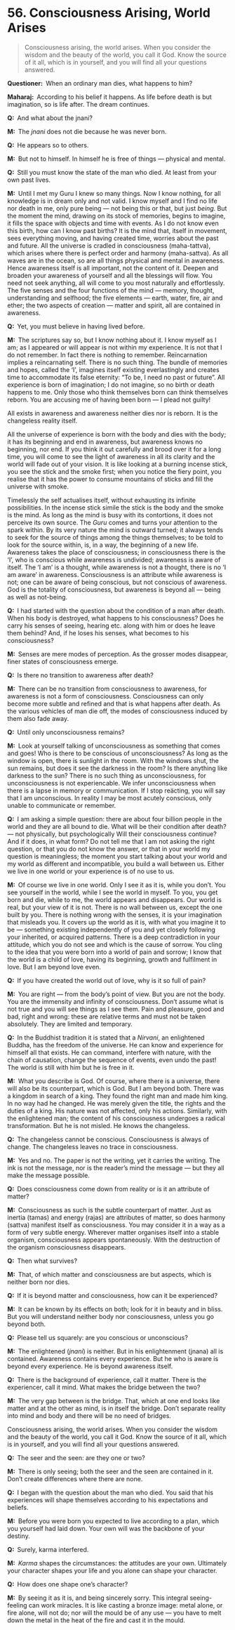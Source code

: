 # 56. Consciousness Arising, World Arises

>Consciousness arising, the world arises. When you consider the wisdom and the beauty of the world, you call it God. Know the source of it all, which is in yourself, and you will find all your questions answered.

**Questioner:**&ensp;When an ordinary man dies, what happens to him?

**Maharaj:**&ensp;According to his belief it happens. As life before death is but imagination, so is life after. The dream continues.

**Q:**&ensp;And what about the <span data-tippy-content="The knower, especially of the higher knowledge derived from meditation; “closely related to the knowledge of Brahman”. (*jna*, to know; *jnani*, the knower).">jnani</span>?

**M:**&ensp;The *jnani* does not die because he was never born.

**Q:**&ensp;He appears so to others.

**M:**&ensp;But not to himself. In himself he is free of things — physical and mental.

**Q:**&ensp;Still you must know the state of the man who died. At least from your own past lives.

**M:**&ensp;Until I met my <span data-tippy-content="Spiritual teacher, preceptor.">Guru</span> I knew so many things. Now I know nothing, for all knowledge is in dream only and not valid. I know myself and I find no life nor death in me, only pure being — not being this or that, but just *being*. But the moment the mind, drawing on its stock of memories, begins to imagine, it fills the space with objects and time with events. As I do not know even this birth, how can I know past births? It is the mind that, itself in movement, sees everything moving, and having created time, worries about the past and future. All the universe is cradled in consciousness (<span data-tippy-content="The great reality, supreme consciousness.">maha-tattva</span>), which arises where there is perfect order and harmony (<span data-tippy-content="The supreme harmony, harmonious existence.">maha-sattva</span>). As all waves are in the ocean, so are all things physical and mental in awareness. Hence awareness itself is all important, not the content of it. Deepen and broaden your awareness of yourself and all the blessings will flow. You need not seek anything, all will come to you most naturally and effortlessly. The five senses and the four functions of the mind — memory, thought, understanding and selfhood; the five elements — earth, water, fire, air and ether; the two aspects of creation — matter and spirit, all are contained in awareness.

**Q:**&ensp;Yet, you must believe in having lived before.

**M:**&ensp;The scriptures say so, but I know nothing about it. I know myself as I am; as I appeared or will appear is not within my experience. It is not that I do not remember. In fact there is nothing to remember. Reïncarnation implies a reïncarnating self. There is no such thing. The bundle of memories and hopes, called the ‘I’, imagines itself existing everlastingly and creates time to accommodate its false eternity: “To be, I need no past or future”. All experience is born of imagination; I do not imagine, so no birth or death happens to me. Only those who think themselves born can think themselves reborn. You are accusing me of having been born — I plead not guilty! 

All exists in awareness and awareness neither dies nor is reborn. It is the changeless reality itself. 

All the universe of experience is born with the body and dies with the body; it has its beginning and end in awareness, but awareness knows no beginning, nor end. If you think it out carefully and brood over it for a long time, you will come to see the light of awareness in all its clarity and the world will fade out of your vision. It is like looking at a burning incense stick, you see the stick and the smoke first; when you notice the fiery point, you realise that it has the power to consume mountains of sticks and fill the universe with smoke. 

Timelessly the self actualises itself, without exhausting its infinite possibilities. In the incense stick simile the stick is the body and the smoke is the mind. As long as the mind is busy with its contortions, it does not perceive its own source. The *Guru* comes and turns your attention to the spark within. By its very nature the mind is outward turned; it always tends to seek for the source of things among the things themselves; to be told to look for the source within, is, in a way, the beginning of a new life. Awareness takes the place of consciousness; in consciousness there is the ‘I’, who is conscious while awareness is undivided; awareness is aware of itself. The ‘I am’ is a thought, while awareness is not a thought, there is no ‘I am aware’ in awareness. Consciousness is an attribute while awareness is not; one can be aware of being conscious, but not conscious of awareness. God is the totality of consciousness, but awareness is beyond all — being as well as not-being.

**Q:**&ensp;I had started with the question about the condition of a man after death. When his body is destroyed, what happens to his consciousness? Does he carry his senses of seeing, hearing etc. along with him or does he leave them behind? And, if he loses his senses, what becomes to his consciousness?

**M:**&ensp;Senses are mere modes of perception. As the grosser modes disappear, finer states of consciousness emerge.

**Q:**&ensp;Is there no transition to awareness after death?

**M:**&ensp;There can be no transition from consciousness to awareness, for awareness is not a form of consciousness. Consciousness can only become more subtle and refined and that is what happens after death. As the various vehicles of man die off, the modes of consciousness induced by them also fade away.

**Q:**&ensp;Until only unconsciousness remains?

**M:**&ensp;Look at yourself talking of unconsciousness as something that comes and goes! Who is there to be conscious of unconsciousness? As long as the window is open, there is sunlight in the room. With the windows shut, the sun remains, but does it see the darkness in the room? Is there anything like darkness to the sun? There is no such thing as unconsciousness, for unconsciousness is not experiencable. We infer unconsciousness when there is a lapse in memory or communication. If I stop reäcting, you will say that I am unconscious. In reality I may be most acutely conscious, only unable to communicate or remember.

**Q:**&ensp;I am asking a simple question: there are about four billion people in the world and they are all bound to die. What will be their condition after death? — not physically, but psychologically Will their consciousness continue? And if it does, in what form? Do not tell me that I am not asking the right question, or that you do not know the answer, or that in your world my question is meaningless; the moment you start talking about your world and my world as different and incompatible, you build a wall between us. Either we live in one world or your experience is of no use to us.

**M:**&ensp;Of course we live in one world. Only I see it as it is, while you don’t. You see yourself in the world, while I see the world in myself. To you, you get born and die, while to me, the world appears and disappears. Our world is real, but your view of it is not. There is no wall between us, except the one built by you. There is nothing wrong with the senses, it is your imagination that misleads you. It covers up the world as it is, with what you imagine it to be — something existing independently of you and yet closely following your inherited, or acquired patterns. There is a deep contradiction in your attitude, which you do not see and which is the cause of sorrow. You cling to the idea that you were born into a world of pain and sorrow; I know that the world is a child of love, having its beginning, growth and fulfilment in love. But I am beyond love even.

**Q:**&ensp;If you have created the world out of love, why is it so full of pain?

**M:**&ensp;You are right — from the body’s point of view. But you are not the body. You are the immensity and infinity of consciousness. Don’t assume what is not true and you will see things as I see them. Pain and pleasure, good and bad, right and wrong: these are relative terms and must not be taken absolutely. They are limited and temporary.

**Q:**&ensp;In the Buddhist tradition it is stated that a *Nirvani*, an enlightened Buddha, has the freedom of the universe. He can know and experience for himself all that exists. He can command, interfere with nature, with the chain of causation, change the sequence of events, even undo the past! The world is still with him but he is free in it.

**M:**&ensp;What you describe is God. Of course, where there is a universe, there will also be its counterpart, which is God. But I am beyond both. There was a kingdom in search of a king. They found the right man and made him king. In no way had he changed. He was merely given the title, the rights and the duties of a king. His nature was not affected, only his actions. Similarly, with the enlightened man; the content of his consciousness undergoes a radical transformation. But he is not misled. He knows the changeless.

**Q:**&ensp;The changeless cannot be conscious. Consciousness is always of change. The changeless leaves no trace in consciousness.

**M:**&ensp;Yes and no. The paper is not the writing, yet it carries the writing. The ink is not the message, nor is the reader’s mind the message — but they all make the message possible.

**Q:**&ensp;Does consciousness come down from reality or is it an attribute of matter?

**M:**&ensp;Consciousness as such is the subtle counterpart of matter. Just as inertia (<span data-tippy-content="Darkness, inertia, passivity. One of the three constituents (<em>gunas</em>) of the cosmic substance: <em>sattva</em>, <em>rajas</em> and <em>tamas</em>.">tamas</span>) and energy (<span data-tippy-content="Motivity, activity, energy. One of the three <em>gunas</em> or qualities of matter: <em>sattva</em>, <em>rajas</em> and <em>tamas</em>. In <em>yoga</em>, egoism.">rajas</span>) are attributes of matter, so does harmony (<span data-tippy-content="Being, existence, true essence. In <em>yoga</em> the quality of purity or goodness.">sattva</span>) manifest itself as consciousness. You may consider it in a way as a form of very subtle energy. Wherever matter organises itself into a stable organism, consciousness appears spontaneously. With the destruction of the organism consciousness disappears.

**Q:**&ensp;Then what survives?

**M:**&ensp;That, of which matter and consciousness are but aspects, which is neither born nor dies.

**Q:**&ensp;If it is beyond matter and consciousness, how can it be experienced?

**M:**&ensp;It can be known by its effects on both; look for it in beauty and in bliss. But you will understand neither body nor consciousness, unless you go beyond both.

**Q:**&ensp;Please tell us squarely: are you conscious or unconscious?

**M:**&ensp;The enlightened (*jnani*) is neither. But in his enlightenment (<span data-tippy-content="Knowledge, especially the higher knowledge derived from meditation; “closely related to the knowledge of Brahman”.">jnana</span>) all is contained. Awareness contains every experience. But he who is aware is beyond every experience. He is beyond awareness itself.

**Q:**&ensp;There is the background of experience, call it matter. There is the experiencer, call it mind. What makes the bridge between the two?

**M:**&ensp;The very gap between is the bridge. That, which at one end looks like matter and at the other as mind, is in itself the bridge. Don’t separate reality into mind and body and there will be no need of bridges. 

Consciousness arising, the world arises. When you consider the wisdom and the beauty of the world, you call it God. Know the source of it all, which is in yourself, and you will find all your questions answered.

**Q:**&ensp;The seer and the seen: are they one or two?

**M:**&ensp;There is only seeing; both the seer and the seen are contained in it. Don’t create differences where there are none.

**Q:**&ensp;I began with the question about the man who died. You said that his experiences will shape themselves according to his expectations and beliefs.

**M:**&ensp;Before you were born you expected to live according to a plan, which you yourself had laid down. Your own will was the backbone of your destiny.

**Q:**&ensp;Surely, <span data-tippy-content="Action or “the fruits of action”. <em>Karma</em> is of three kinds: <em>sanchita</em> (accumulated from previous births), <em>prarabdha</em> (portion of the past <em>karma</em> to be worked out in the present life) and <em>agami</em> (the current <em>karma</em> the result of which will fructify in future).">karma</span> interfered.

**M:**&ensp;*Karma* shapes the circumstances: the attitudes are your own. Ultimately your character shapes your life and you alone can shape your character.

**Q:**&ensp;How does one shape one’s character?

**M:**&ensp;By seeing it as it is, and being sincerely sorry. This integral seeing-feeling can work miracles. It is like casting a bronze image: metal alone, or fire alone, will not do; nor will the mould be of any use — you have to melt down the metal in the heat of the fire and cast it in the mould.

<script>
export default {
  props: ["slot-key"],
  mounted () {
    tippy("[data-tippy-content]", {allowHTML: true});
  }
}
</script>